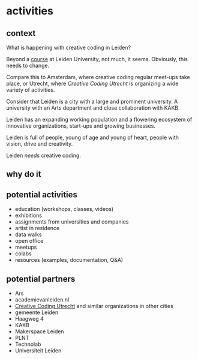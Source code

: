 # activities

## context

What is happening with creative coding in Leiden?

Beyond a [course](https://studiegids.universiteitleiden.nl/courses/114062/creative-programming) at Leiden University, not much, it seems. Obviously, this needs to change.

Compare this to Amsterdam, where creative coding regular meet-ups take place, or Utrecht, where _Creative Coding Utrecht_ is organizing a wide variety of activities.

Consider that Leiden is a city with a large and prominent university. A university with an Arts department and close collaboration with KAKB. 

Leiden has an expanding working population and a flowering ecosystem of  innovative organizations, start-ups and growing businesses.

Leiden is full of people, young of age and young of heart, people with vision, drive and creativity.

Leiden _needs_ creative coding.

## why do it



## potential activities

- education (workshops, classes, videos)
- exhibitions
- assignments from universities and companies
- artist in residence
- data walks
- open office
- meetups
- colabs
- resources (examples, documentation, Q&A)

## potential partners

- Ars
- academievanleiden.nl
- [Creative Coding Utrecht](https://www.creativecodingutrecht.nl/) and similar organizations in other cities
- gemeente Leiden
- Haagweg 4
- KAKB
- Makerspace Leiden
- PLNT
- Technolab
- Universiteit Leiden
